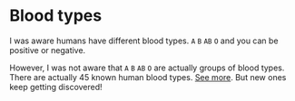 # Blood types

I was aware humans have different blood types. `A` `B` `AB` `O` and you can be positive or negative.

However, I was not aware that `A` `B` `AB` `O` are actually groups of blood types. There are actually 45 known human blood types. [See more](https://www.newscientist.com/article/mg26134751-500-a-new-understanding-of-how-your-blood-type-influences-your-health/). But new ones keep getting discovered!

